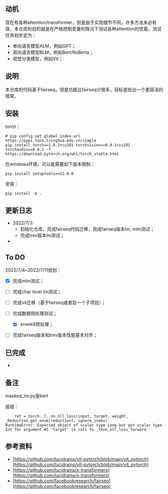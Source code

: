 

## 动机

现在有各种attention/transformer，但是由于实现细节不同，许多方法未必有效，本仓库的目的就是在严格控制变量的情况下测试各种attention的性能，测试任务初步定为：

- 单向语言模型ALM，例如GPT；
- 双向语言模型BLM，例如Bert/RoBerta；
- 视觉分类模型，例如Vit；



## 说明

本仓库的代码基于fairseq，但是功能比fairseq少很多，目标是给出一个更简洁的框架。



## 安装

torch：

```
# pip config set global.index-url https://pypi.tuna.tsinghua.edu.cn/simple
pip install torch==1.8.1+cu101 torchvision==0.9.1+cu101 torchaudio==0.8.1 -f https://download.pytorch.org/whl/torch_stable.html
```

在windows环境，可以能需要如下版本限制：

```
pip install setuptools==52.0.0
```

安装：

```
pip install -e .
```



## 更新日志

- 2022/7/3: 
  - 初始化仓库，完成fairseq代码迁移，完成fairseq版本lm, mlm测试；
  - 完成trev版本lm测试；
- 



## To DO

2022/7/4~2022/7/11规划：

- [x] 完成mlm测试；
- [ ] 完成char level lm测试；
- [ ] 完成vit迁移（基于fairseq或者启一个子项目）；
- [ ] 完成数据预处理测试；
  - [x] enwik8预处理；
- [ ] 完成fairseq版本和trev版本性能基本对齐；





## 已完成

- 



## 备注

masked_lm.py是bert

报错：

```
    ret = torch._C._nn.nll_loss(input, target, weight, _Reduction.get_enum(reduction), ignore_index)
RuntimeError: Expected object of scalar type Long but got scalar type Int for argument #2 'target' in call to _thnn_nll_loss_forward

```



## 参考资料

- [https://github.com/lucidrains/vit-pytorch/blob/main/vit_pytorch](https://github.com/lucidrains/vit-pytorch/blob/main/vit_pytorch)
- [https://github.com/lucidrains/x-transformers](https://github.com/lucidrains/x-transformers)
- [https://github.com/facebookresearch/fairseq](https://github.com/facebookresearch/fairseq)





